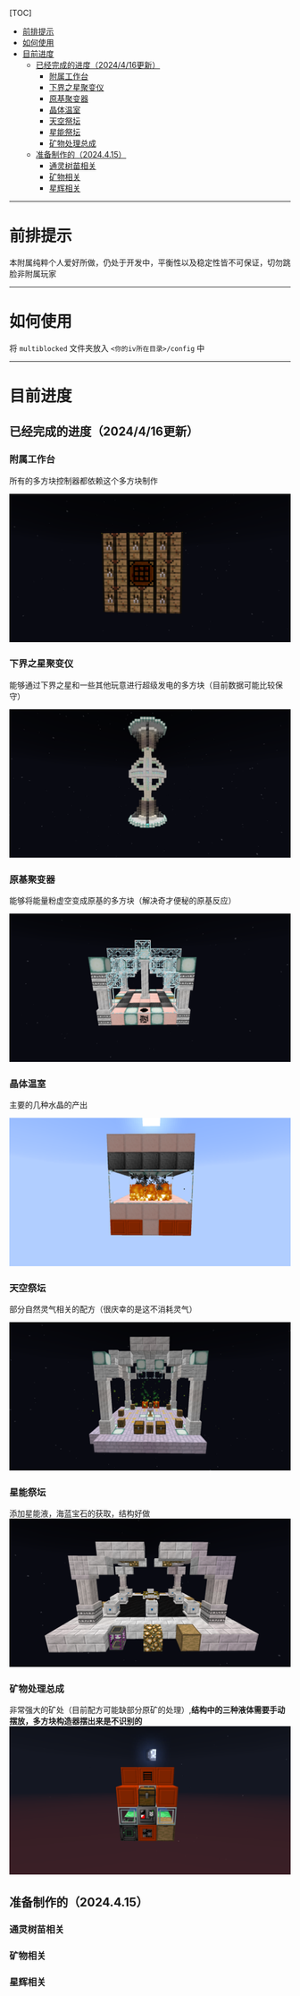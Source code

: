 [TOC]

- [前排提示](#前排提示)
- [如何使用](#如何使用)
- [目前进度](#目前进度)
  - [已经完成的进度（2024/4/16更新）](#已经完成的进度2024416更新)
    - [附属工作台](#附属工作台)
    - [下界之星聚变仪](#下界之星聚变仪)
    - [原基聚变器](#原基聚变器)
    - [晶体温室](#晶体温室)
    - [天空祭坛](#天空祭坛)
    - [星能祭坛](#星能祭坛)
    - [矿物处理总成](#矿物处理总成)
  - [准备制作的（2024.4.15）](#准备制作的2024415)
    - [通灵树苗相关](#通灵树苗相关)
    - [矿物相关](#矿物相关)
    - [星辉相关](#星辉相关)

---

# 前排提示

本附属纯粹个人爱好所做，仍处于开发中，平衡性以及稳定性皆不可保证，切勿跳脸非附属玩家

---

# 如何使用

将 `multiblocked` 文件夹放入 `<你的iv所在目录>/config` 中

---

# 目前进度

## 已经完成的进度（2024/4/16更新）

### 附属工作台
所有的多方块控制器都依赖这个多方块制作

![附属工作台](image/附属工作台.png)

### 下界之星聚变仪

能够通过下界之星和一些其他玩意进行超级发电的多方块（目前数据可能比较保守）

![下界之星聚变仪](image/下界之星聚变仪.png)

### 原基聚变器

能够将能量粉虚空变成原基的多方块（解决奇才便秘的原基反应）

![原基聚变器](image/原基聚变仪.png)

### 晶体温室

主要的几种水晶的产出

![晶体温室](image/晶体温室.png)

### 天空祭坛

部分自然灵气相关的配方（很庆幸的是这不消耗灵气）

![天空祭坛](image/天空祭坛.png)

### 星能祭坛
添加星能液，海蓝宝石的获取，结构好做
![星能祭坛](image/星能祭坛.png)

### 矿物处理总成
非常强大的矿处（目前配方可能缺部分原矿的处理）,**结构中的三种液体需要手动摆放，多方块构造器摆出来是不识别的**
![矿物处理总成](image/矿物处理总成.png)

## 准备制作的（2024.4.15）

### 通灵树苗相关
### 矿物相关
### 星辉相关